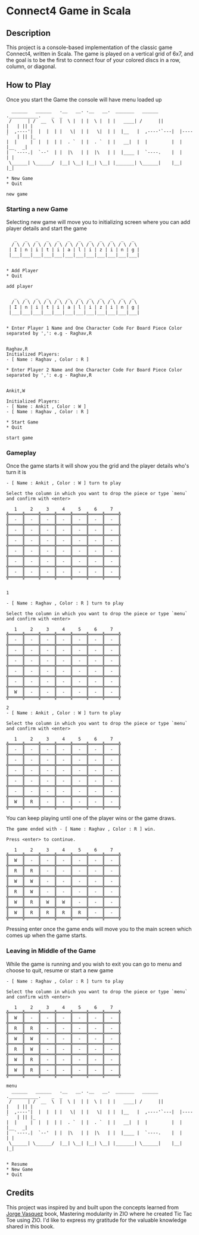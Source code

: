# Connect4 Game in Scala

## Description
This project is a console-based implementation of the classic game Connect4, written in Scala. The game is played on a vertical grid of 6x7, and the goal is to be the first to connect four of your colored discs in a row, column, or diagonal.

## How to Play

Once you start the Game the console will have menu loaded up

```text
  ______   ______   .__   __. .__   __.  _______   ______ .___________.    _  _
 /      | /  __  \  |  \ |  | |  \ |  | |   ____| /      ||           |   | || |
|  ,----'|  |  |  | |   \|  | |   \|  | |  |__   |  ,----'`---|  |----`   | || |_
|  |     |  |  |  | |  . `  | |  . `  | |   __|  |  |         |  |        |__   _|
|  `----.|  `--'  | |  |\   | |  |\   | |  |____ |  `----.    |  |           | |
 \______| \______/  |__| \__| |__| \__| |_______| \______|    |__|           |_|

* New Game
* Quit

new game
```

### Starting a new Game

Selecting new game will move you to initializing screen where you can add player details and start the game

```text
   _   _   _   _   _   _   _   _   _   _   _   _
  / \ / \ / \ / \ / \ / \ / \ / \ / \ / \ / \ / \
 | I | n | i | t | i | a | l | i | z | i | n | g |
 |___|___|___|___|___|___|___|___|___|___|___|___|


* Add Player
* Quit

add player

   _   _   _   _   _   _   _   _   _   _   _   _
  / \ / \ / \ / \ / \ / \ / \ / \ / \ / \ / \ / \
 | I | n | i | t | i | a | l | i | z | i | n | g |
 |___|___|___|___|___|___|___|___|___|___|___|___|


* Enter Player 1 Name and One Character Code For Board Piece Color separated by ',': e.g - Raghav,R


Raghav,R
Initialized Players:
- [ Name : Raghav , Color : R ]

* Enter Player 2 Name and One Character Code For Board Piece Color separated by ',': e.g - Raghav,R


Ankit,W

Initialized Players:
- [ Name : Ankit , Color : W ]
- [ Name : Raghav , Color : R ]

* Start Game
* Quit

start game
```

### Gameplay
Once the game starts it will show you the grid and the player details who's turn it is

```text
- [ Name : Ankit , Color : W ] turn to play

Select the column in which you want to drop the piece or type `menu` and confirm with <enter>

   1     2     3     4     5     6     7   
╬═════╬═════╬═════╬═════╬═════╬═════╬═════╬
║  -  ║  -  ║  -  ║  -  ║  -  ║  -  ║  -  ║
╬═════╬═════╬═════╬═════╬═════╬═════╬═════╬
║  -  ║  -  ║  -  ║  -  ║  -  ║  -  ║  -  ║
╬═════╬═════╬═════╬═════╬═════╬═════╬═════╬
║  -  ║  -  ║  -  ║  -  ║  -  ║  -  ║  -  ║
╬═════╬═════╬═════╬═════╬═════╬═════╬═════╬
║  -  ║  -  ║  -  ║  -  ║  -  ║  -  ║  -  ║
╬═════╬═════╬═════╬═════╬═════╬═════╬═════╬
║  -  ║  -  ║  -  ║  -  ║  -  ║  -  ║  -  ║
╬═════╬═════╬═════╬═════╬═════╬═════╬═════╬
║  -  ║  -  ║  -  ║  -  ║  -  ║  -  ║  -  ║
╬═════╬═════╬═════╬═════╬═════╬═════╬═════╬


1

- [ Name : Raghav , Color : R ] turn to play

Select the column in which you want to drop the piece or type `menu` and confirm with <enter>

   1     2     3     4     5     6     7   
╬═════╬═════╬═════╬═════╬═════╬═════╬═════╬
║  -  ║  -  ║  -  ║  -  ║  -  ║  -  ║  -  ║
╬═════╬═════╬═════╬═════╬═════╬═════╬═════╬
║  -  ║  -  ║  -  ║  -  ║  -  ║  -  ║  -  ║
╬═════╬═════╬═════╬═════╬═════╬═════╬═════╬
║  -  ║  -  ║  -  ║  -  ║  -  ║  -  ║  -  ║
╬═════╬═════╬═════╬═════╬═════╬═════╬═════╬
║  -  ║  -  ║  -  ║  -  ║  -  ║  -  ║  -  ║
╬═════╬═════╬═════╬═════╬═════╬═════╬═════╬
║  -  ║  -  ║  -  ║  -  ║  -  ║  -  ║  -  ║
╬═════╬═════╬═════╬═════╬═════╬═════╬═════╬
║  W  ║  -  ║  -  ║  -  ║  -  ║  -  ║  -  ║
╬═════╬═════╬═════╬═════╬═════╬═════╬═════╬

2
- [ Name : Ankit , Color : W ] turn to play

Select the column in which you want to drop the piece or type `menu` and confirm with <enter>

   1     2     3     4     5     6     7   
╬═════╬═════╬═════╬═════╬═════╬═════╬═════╬
║  -  ║  -  ║  -  ║  -  ║  -  ║  -  ║  -  ║
╬═════╬═════╬═════╬═════╬═════╬═════╬═════╬
║  -  ║  -  ║  -  ║  -  ║  -  ║  -  ║  -  ║
╬═════╬═════╬═════╬═════╬═════╬═════╬═════╬
║  -  ║  -  ║  -  ║  -  ║  -  ║  -  ║  -  ║
╬═════╬═════╬═════╬═════╬═════╬═════╬═════╬
║  -  ║  -  ║  -  ║  -  ║  -  ║  -  ║  -  ║
╬═════╬═════╬═════╬═════╬═════╬═════╬═════╬
║  -  ║  -  ║  -  ║  -  ║  -  ║  -  ║  -  ║
╬═════╬═════╬═════╬═════╬═════╬═════╬═════╬
║  W  ║  R  ║  -  ║  -  ║  -  ║  -  ║  -  ║
╬═════╬═════╬═════╬═════╬═════╬═════╬═════╬
```

You can keep playing until one of the player wins or the game draws.

```text
The game ended with - [ Name : Raghav , Color : R ] win.

Press <enter> to continue.

   1     2     3     4     5     6     7   
╬═════╬═════╬═════╬═════╬═════╬═════╬═════╬
║  W  ║  -  ║  -  ║  -  ║  -  ║  -  ║  -  ║
╬═════╬═════╬═════╬═════╬═════╬═════╬═════╬
║  R  ║  R  ║  -  ║  -  ║  -  ║  -  ║  -  ║
╬═════╬═════╬═════╬═════╬═════╬═════╬═════╬
║  W  ║  W  ║  -  ║  -  ║  -  ║  -  ║  -  ║
╬═════╬═════╬═════╬═════╬═════╬═════╬═════╬
║  R  ║  W  ║  -  ║  -  ║  -  ║  -  ║  -  ║
╬═════╬═════╬═════╬═════╬═════╬═════╬═════╬
║  W  ║  R  ║  W  ║  W  ║  -  ║  -  ║  -  ║
╬═════╬═════╬═════╬═════╬═════╬═════╬═════╬
║  W  ║  R  ║  R  ║  R  ║  R  ║  -  ║  -  ║
╬═════╬═════╬═════╬═════╬═════╬═════╬═════╬

```

Pressing enter once the game ends will move you to the main screen which comes up when the game starts.

### Leaving in Middle of the Game
While the game is running and you wish to exit you can go to menu and choose to quit, resume or start a new game

```text
- [ Name : Raghav , Color : R ] turn to play

Select the column in which you want to drop the piece or type `menu` and confirm with <enter>

   1     2     3     4     5     6     7   
╬═════╬═════╬═════╬═════╬═════╬═════╬═════╬
║  W  ║  -  ║  -  ║  -  ║  -  ║  -  ║  -  ║
╬═════╬═════╬═════╬═════╬═════╬═════╬═════╬
║  R  ║  R  ║  -  ║  -  ║  -  ║  -  ║  -  ║
╬═════╬═════╬═════╬═════╬═════╬═════╬═════╬
║  W  ║  W  ║  -  ║  -  ║  -  ║  -  ║  -  ║
╬═════╬═════╬═════╬═════╬═════╬═════╬═════╬
║  R  ║  W  ║  -  ║  -  ║  -  ║  -  ║  -  ║
╬═════╬═════╬═════╬═════╬═════╬═════╬═════╬
║  W  ║  R  ║  -  ║  -  ║  -  ║  -  ║  -  ║
╬═════╬═════╬═════╬═════╬═════╬═════╬═════╬
║  W  ║  R  ║  -  ║  -  ║  -  ║  -  ║  -  ║
╬═════╬═════╬═════╬═════╬═════╬═════╬═════╬

menu
  ______   ______   .__   __. .__   __.  _______   ______ .___________.    _  _
 /      | /  __  \  |  \ |  | |  \ |  | |   ____| /      ||           |   | || |
|  ,----'|  |  |  | |   \|  | |   \|  | |  |__   |  ,----'`---|  |----`   | || |_
|  |     |  |  |  | |  . `  | |  . `  | |   __|  |  |         |  |        |__   _|
|  `----.|  `--'  | |  |\   | |  |\   | |  |____ |  `----.    |  |           | |
 \______| \______/  |__| \__| |__| \__| |_______| \______|    |__|           |_|


* Resume
* New Game
* Quit
```

## Credits

This project was inspired by and built upon the concepts learned from [Jorge Vasquez](https://github.com/jorge-vasquez-2301)
book, Mastering modularity in ZIO where he created Tic Tac Toe using ZIO. I'd like to express my gratitude for the valuable knowledge shared in this book.